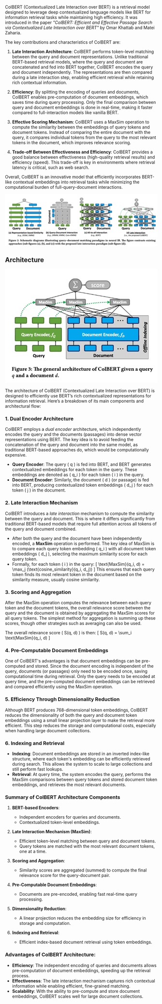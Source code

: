 ColBERT (Contextualized Late Interaction over BERT) is a retrieval model designed to leverage deep contextualized language models like BERT for information retrieval tasks while maintaining high efficiency. It was introduced in the paper *"ColBERT: Efficient and Effective Passage Search via Contextualized Late Interaction over BERT"* by Omar Khattab and Matei Zaharia.

The key contributions and characteristics of ColBERT are:

1. **Late Interaction Architecture**: ColBERT performs token-level matching between the query and document representations. Unlike traditional BERT-based retrieval models, where the query and document are concatenated and fed into BERT together, ColBERT encodes the query and document independently. The representations are then compared during a late interaction step, enabling efficient retrieval while retaining rich contextual information.

2. **Efficiency**: By splitting the encoding of queries and documents, ColBERT enables pre-computation of document embeddings, which saves time during query processing. Only the final comparison between query and document embeddings is done in real-time, making it faster compared to full-interaction models like vanilla BERT.

3. **Effective Scoring Mechanism**: ColBERT uses a MaxSim operation to compute the similarity between the embeddings of query tokens and document tokens. Instead of comparing the entire document with the query, it compares individual tokens from the query to the most relevant tokens in the document, which improves relevance scoring.

4. **Trade-off Between Effectiveness and Efficiency**: ColBERT provides a good balance between effectiveness (high-quality retrieval results) and efficiency (speed). This trade-off is key in environments where retrieval latency is critical, such as web search.

Overall, ColBERT is an innovative model that efficiently incorporates BERT-like contextual embeddings into retrieval tasks while minimizing the computational burden of full-query-document interactions.

![](../assets/colbert_01.png)

## Architecture

![](../assets/colbert_02.png)

The architecture of ColBERT (Contextualized Late Interaction over BERT) is designed to efficiently use BERT’s rich contextualized representations for information retrieval. Here’s a breakdown of its main components and architectural flow:

### 1. **Dual Encoder Architecture**
   ColBERT employs a *dual encoder* architecture, which independently encodes the query and the documents (passages) into dense vector representations using BERT. The key idea is to avoid feeding the concatenation of the query and document into the same model, as traditional BERT-based approaches do, which would be computationally expensive.

   - **Query Encoder**: The query \( q \) is fed into BERT, and BERT generates contextualized embeddings for each token in the query. These embeddings are denoted as \( q_i \) for each token \( i \) in the query.
   - **Document Encoder**: Similarly, the document \( d \) (or passage) is fed into BERT, producing contextualized token embeddings \( d_j \) for each token \( j \) in the document.

### 2. **Late Interaction Mechanism**
   ColBERT introduces a *late interaction* mechanism to compute the similarity between the query and document. This is where it differs significantly from traditional BERT-based models that require full attention across all tokens of the query and document combined.

   - After both the query and the document have been independently encoded, a **MaxSim** operation is performed. The key idea of MaxSim is to compare each query token embedding \( q_i \) with all document token embeddings \( d_j \), selecting the maximum similarity score for each query token.
   - Formally, for each token \( i \) in the query:
     \[
     \text{MaxSim}(q_i, d) = \max_j (\text{cosine\_similarity}(q_i, d_j))
     \]
   This ensures that each query token finds its most relevant token in the document based on the similarity measure, usually cosine similarity.

### 3. **Scoring and Aggregation**
   After the MaxSim operation computes the relevance between each query token and the document tokens, the overall relevance score between the query and the document is obtained by aggregating the MaxSim scores for all query tokens. The simplest method for aggregation is summing up these scores, though other strategies such as averaging can also be used.

   The overall relevance score \( S(q, d) \) is then:
   \[
   S(q, d) = \sum_i \text{MaxSim}(q_i, d)
   \]

### 4. **Pre-Computable Document Embeddings**
   One of ColBERT's advantages is that document embeddings can be pre-computed and stored. Since the document encoding is independent of the query, documents (or passages) only need to be encoded once, saving computational time during retrieval. Only the query needs to be encoded at query time, and the pre-computed document embeddings can be retrieved and compared efficiently using the MaxSim operation.

### 5. **Efficiency Through Dimensionality Reduction**
   Although BERT produces 768-dimensional token embeddings, ColBERT reduces the dimensionality of both the query and document token embeddings using a small linear projection layer to make the retrieval more efficient. This step reduces the storage and computational costs, especially when handling large document collections.

### 6. **Indexing and Retrieval**
   - **Indexing**: Document embeddings are stored in an inverted index-like structure, where each token's embedding can be efficiently retrieved during search. This allows the system to scale to large collections and still perform fast lookups.
   - **Retrieval**: At query time, the system encodes the query, performs the MaxSim comparisons between query tokens and stored document token embeddings, and retrieves the most relevant documents.

### Summary of ColBERT Architecture Components
1. **BERT-based Encoders**:
   - Independent encoders for queries and documents.
   - Contextualized token-level embeddings.

2. **Late Interaction Mechanism (MaxSim)**:
   - Efficient token-level matching between query and document tokens.
   - Query tokens are matched with the most relevant document tokens, one at a time.

3. **Scoring and Aggregation**:
   - Similarity scores are aggregated (summed) to compute the final relevance score for the query-document pair.

4. **Pre-Computable Document Embeddings**:
   - Documents are pre-encoded, enabling fast real-time query processing.

5. **Dimensionality Reduction**:
   - A linear projection reduces the embedding size for efficiency in storage and computation.

6. **Indexing and Retrieval**:
   - Efficient index-based document retrieval using token embeddings.

### Advantages of ColBERT Architecture:
- **Efficiency**: The independent encoding of queries and documents allows pre-computation of document embeddings, speeding up the retrieval process.
- **Effectiveness**: The late interaction mechanism captures rich contextual information while enabling efficient, fine-grained matching.
- **Scalability**: With the ability to pre-compute and store document embeddings, ColBERT scales well for large document collections.
